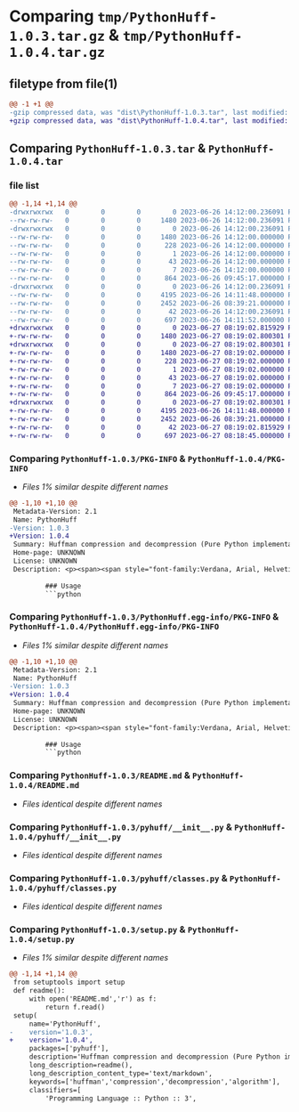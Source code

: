 # Comparing `tmp/PythonHuff-1.0.3.tar.gz` & `tmp/PythonHuff-1.0.4.tar.gz`

## filetype from file(1)

```diff
@@ -1 +1 @@
-gzip compressed data, was "dist\PythonHuff-1.0.3.tar", last modified: Mon Jun 26 14:12:00 2023, max compression
+gzip compressed data, was "dist\PythonHuff-1.0.4.tar", last modified: Tue Jun 27 08:19:02 2023, max compression
```

## Comparing `PythonHuff-1.0.3.tar` & `PythonHuff-1.0.4.tar`

### file list

```diff
@@ -1,14 +1,14 @@
-drwxrwxrwx   0        0        0        0 2023-06-26 14:12:00.236091 PythonHuff-1.0.3/
--rw-rw-rw-   0        0        0     1480 2023-06-26 14:12:00.236091 PythonHuff-1.0.3/PKG-INFO
-drwxrwxrwx   0        0        0        0 2023-06-26 14:12:00.236091 PythonHuff-1.0.3/PythonHuff.egg-info/
--rw-rw-rw-   0        0        0     1480 2023-06-26 14:12:00.000000 PythonHuff-1.0.3/PythonHuff.egg-info/PKG-INFO
--rw-rw-rw-   0        0        0      228 2023-06-26 14:12:00.000000 PythonHuff-1.0.3/PythonHuff.egg-info/SOURCES.txt
--rw-rw-rw-   0        0        0        1 2023-06-26 14:12:00.000000 PythonHuff-1.0.3/PythonHuff.egg-info/dependency_links.txt
--rw-rw-rw-   0        0        0       43 2023-06-26 14:12:00.000000 PythonHuff-1.0.3/PythonHuff.egg-info/entry_points.txt
--rw-rw-rw-   0        0        0        7 2023-06-26 14:12:00.000000 PythonHuff-1.0.3/PythonHuff.egg-info/top_level.txt
--rw-rw-rw-   0        0        0      864 2023-06-26 09:45:17.000000 PythonHuff-1.0.3/README.md
-drwxrwxrwx   0        0        0        0 2023-06-26 14:12:00.236091 PythonHuff-1.0.3/pyhuff/
--rw-rw-rw-   0        0        0     4195 2023-06-26 14:11:48.000000 PythonHuff-1.0.3/pyhuff/__init__.py
--rw-rw-rw-   0        0        0     2452 2023-06-26 08:39:21.000000 PythonHuff-1.0.3/pyhuff/classes.py
--rw-rw-rw-   0        0        0       42 2023-06-26 14:12:00.236091 PythonHuff-1.0.3/setup.cfg
--rw-rw-rw-   0        0        0      697 2023-06-26 14:11:52.000000 PythonHuff-1.0.3/setup.py
+drwxrwxrwx   0        0        0        0 2023-06-27 08:19:02.815929 PythonHuff-1.0.4/
+-rw-rw-rw-   0        0        0     1480 2023-06-27 08:19:02.800301 PythonHuff-1.0.4/PKG-INFO
+drwxrwxrwx   0        0        0        0 2023-06-27 08:19:02.800301 PythonHuff-1.0.4/PythonHuff.egg-info/
+-rw-rw-rw-   0        0        0     1480 2023-06-27 08:19:02.000000 PythonHuff-1.0.4/PythonHuff.egg-info/PKG-INFO
+-rw-rw-rw-   0        0        0      228 2023-06-27 08:19:02.000000 PythonHuff-1.0.4/PythonHuff.egg-info/SOURCES.txt
+-rw-rw-rw-   0        0        0        1 2023-06-27 08:19:02.000000 PythonHuff-1.0.4/PythonHuff.egg-info/dependency_links.txt
+-rw-rw-rw-   0        0        0       43 2023-06-27 08:19:02.000000 PythonHuff-1.0.4/PythonHuff.egg-info/entry_points.txt
+-rw-rw-rw-   0        0        0        7 2023-06-27 08:19:02.000000 PythonHuff-1.0.4/PythonHuff.egg-info/top_level.txt
+-rw-rw-rw-   0        0        0      864 2023-06-26 09:45:17.000000 PythonHuff-1.0.4/README.md
+drwxrwxrwx   0        0        0        0 2023-06-27 08:19:02.800301 PythonHuff-1.0.4/pyhuff/
+-rw-rw-rw-   0        0        0     4195 2023-06-26 14:11:48.000000 PythonHuff-1.0.4/pyhuff/__init__.py
+-rw-rw-rw-   0        0        0     2452 2023-06-26 08:39:21.000000 PythonHuff-1.0.4/pyhuff/classes.py
+-rw-rw-rw-   0        0        0       42 2023-06-27 08:19:02.815929 PythonHuff-1.0.4/setup.cfg
+-rw-rw-rw-   0        0        0      697 2023-06-27 08:18:45.000000 PythonHuff-1.0.4/setup.py
```

### Comparing `PythonHuff-1.0.3/PKG-INFO` & `PythonHuff-1.0.4/PKG-INFO`

 * *Files 1% similar despite different names*

```diff
@@ -1,10 +1,10 @@
 Metadata-Version: 2.1
 Name: PythonHuff
-Version: 1.0.3
+Version: 1.0.4
 Summary: Huffman compression and decompression (Pure Python implementation)
 Home-page: UNKNOWN
 License: UNKNOWN
 Description: <p><span><span style="font-family:Verdana, Arial, Helvetica, sans-serif;line-height:19px;text-indent:26px;"><span style="font-size:14px;"><span style="font-family:Arial;line-height:26px;"><br></span></span></span></span></p>
         
         ### Usage
         ```python
```

### Comparing `PythonHuff-1.0.3/PythonHuff.egg-info/PKG-INFO` & `PythonHuff-1.0.4/PythonHuff.egg-info/PKG-INFO`

 * *Files 1% similar despite different names*

```diff
@@ -1,10 +1,10 @@
 Metadata-Version: 2.1
 Name: PythonHuff
-Version: 1.0.3
+Version: 1.0.4
 Summary: Huffman compression and decompression (Pure Python implementation)
 Home-page: UNKNOWN
 License: UNKNOWN
 Description: <p><span><span style="font-family:Verdana, Arial, Helvetica, sans-serif;line-height:19px;text-indent:26px;"><span style="font-size:14px;"><span style="font-family:Arial;line-height:26px;"><br></span></span></span></span></p>
         
         ### Usage
         ```python
```

### Comparing `PythonHuff-1.0.3/README.md` & `PythonHuff-1.0.4/README.md`

 * *Files identical despite different names*

### Comparing `PythonHuff-1.0.3/pyhuff/__init__.py` & `PythonHuff-1.0.4/pyhuff/__init__.py`

 * *Files identical despite different names*

### Comparing `PythonHuff-1.0.3/pyhuff/classes.py` & `PythonHuff-1.0.4/pyhuff/classes.py`

 * *Files identical despite different names*

### Comparing `PythonHuff-1.0.3/setup.py` & `PythonHuff-1.0.4/setup.py`

 * *Files 1% similar despite different names*

```diff
@@ -1,14 +1,14 @@
 from setuptools import setup
 def readme():
     with open('README.md','r') as f:
         return f.read()
 setup(
     name='PythonHuff',
-    version='1.0.3',
+    version='1.0.4',
     packages=['pyhuff'],
     description='Huffman compression and decompression (Pure Python implementation)',
     long_description=readme(),
     long_description_content_type='text/markdown',
     keywords=['huffman','compression','decompression','algorithm'],
     classifiers=[
         'Programming Language :: Python :: 3',
```

